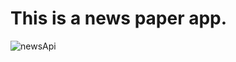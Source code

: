 # This is a news paper app.

![newsApi](https://github.com/LennoxNunu/newspaper/assets/68849219/af311e69-cab9-439c-a43d-71417b8528dc)
